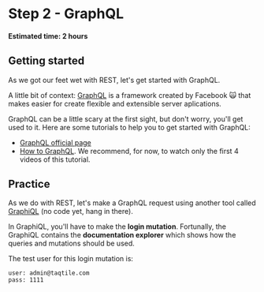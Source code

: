 # Step 2 - GraphQL
#### Estimated time: 2 hours

## Getting started
As we got our feet wet with REST, let's get started with GraphQL.

A little bit of context: [GraphQL](https://graphql.org/) is a framework created by Facebook 🙀 that makes easier for create flexible and extensible server aplications. 

GraphQL can be a little scary at the first sight, but don't worry, you'll get used to it. Here are some tutorials to help you to get started with GraphQL:
- [GraphQL official page](https://graphql.org/learn)
- [How to GraphQL](https://www.howtographql.com/). We recommend, for now, to watch only the first 4 videos of this tutorial.


## Practice
As we do with REST, let's make a GraphQL request using another tool called [GraphiQL](https://electronjs.org/apps/graphiql) (no code yet, hang in there).

In GraphiQL, you'll have to make the **login mutation**. Fortunally, the GraphiQL contains the **documentation explorer** which shows how the queries and mutations should be used. 

The test user for this login mutation is:
```
user: admin@taqtile.com
pass: 1111
```
